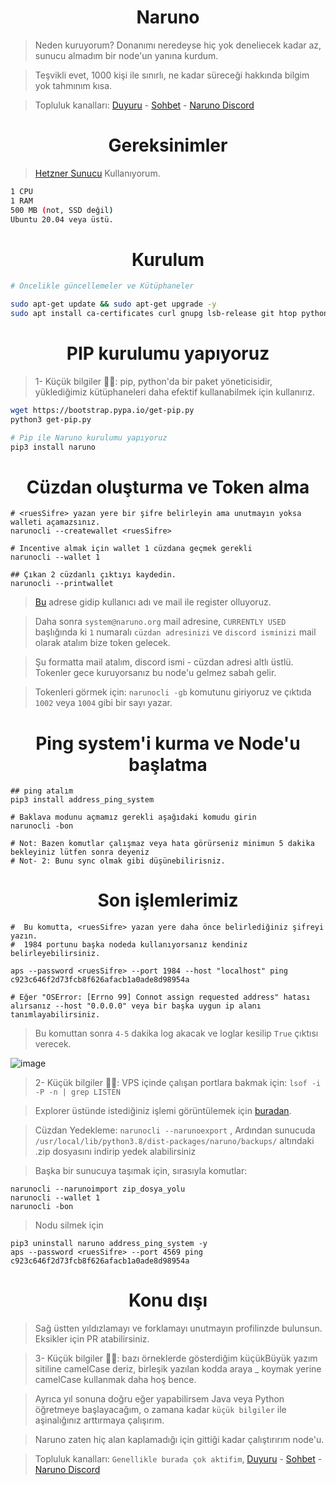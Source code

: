 <h1 align="center"> Naruno </h1>

> Neden kuruyorum? Donanımı neredeyse hiç yok deneliecek kadar az, sunucu almadım bir node'un yanına kurdum.

> Teşvikli evet, 1000 kişi ile sınırlı, ne kadar süreceği hakkında bilgim yok tahmınım kısa.

> Topluluk kanalları: [Duyuru](https://t.me/RuesAnnouncement) - [Sohbet](https://t.me/RuesChat) - [Naruno Discord](https://discord.gg/YR2DYn72)


<h1 align="center"> Gereksinimler </h1>

> [Hetzner Sunucu](https://github.com/ruesandora/Hetzner/edit/main/README.md) Kullanıyorum.

```sh
1 CPU
1 RAM
500 MB (not, SSD değil)
Ubuntu 20.04 veya üstü.
```

<h1 align="center"> Kurulum </h1>

```sh
# Öncelikle güncellemeler ve Kütüphaneler

sudo apt-get update && sudo apt-get upgrade -y
sudo apt install ca-certificates curl gnupg lsb-release git htop python3
```

<h1 align="center"> PIP kurulumu yapıyoruz </h1>

> 1- Küçük bilgiler ✍🏻: pip, python'da bir paket yöneticisidir, yüklediğimiz kütüphaneleri daha efektif kullanabilmek için kullanırız.
```sh
wget https://bootstrap.pypa.io/get-pip.py
python3 get-pip.py

# Pip ile Naruno kurulumu yapıyoruz
pip3 install naruno
```

<h1 align="center"> Cüzdan oluşturma ve Token alma </h1>

```
# <ruesSifre> yazan yere bir şifre belirleyin ama unutmayın yoksa walleti açamazsınız.
narunocli --createwallet <ruesSifre>

# Incentive almak için wallet 1 cüzdana geçmek gerekli
narunocli --wallet 1

## Çıkan 2 cüzdanlı çıktıyı kaydedin.
narunocli --printwallet
```


> [Bu](https://naruno.org/ourloginmyfrient.php?action=register) adrese gidip kullanıcı adı ve mail ile register olluyoruz.

> Daha sonra `system@naruno.org` mail adresine, `CURRENTLY USED` başlığında ki `1` numaralı `cüzdan adresinizi` ve `discord isminizi` mail olarak atalım bize token gelecek.

> Şu formatta mail atalım, discord ismi - cüzdan adresi altlı üstlü. Tokenler gece kuruyorsanız bu node'u gelmez sabah gelir.

> Tokenleri görmek için: `narunocli -gb` komutunu giriyoruz ve çıktıda `1002` veya `1004` gibi bir sayı yazar.

<h1 align="center"> Ping system'i kurma ve Node'u başlatma </h1>

```
## ping atalım
pip3 install address_ping_system

# Baklava modunu açmamız gerekli aşağıdaki komudu girin
narunocli -bon

# Not: Bazen komutlar çalışmaz veya hata görürseniz minimun 5 dakika bekleyiniz lütfen sonra deyeniz
# Not- 2: Bunu sync olmak gibi düşünebilirisniz.
```

<h1 align="center"> Son işlemlerimiz </h1>

```
#  Bu komutta, <ruesSifre> yazan yere daha önce belirlediğiniz şifreyi yazın.
#  1984 portunu başka nodeda kullanıyorsanız kendiniz belirleyebilirsiniz.

aps --password <ruesSifre> --port 1984 --host "localhost" ping c923c646f2d73fcb8f626afacb1a0ade8d98954a

# Eğer "OSError: [Errno 99] Connot assign requested address" hatası alırsanız --host "0.0.0.0" veya bir başka uygun ip alanı tanımlayabilirsiniz.

```

> Bu komuttan sonra `4-5` dakika log akacak ve loglar kesilip `True` çıktısı verecek.

![image](https://github.com/ruesandora/Naruno/assets/101149671/be63d1d7-9ca3-41f7-bd24-238b8a4849bc)


> 2- Küçük bilgiler ✍🏻: VPS içinde çalışan portlara bakmak için: `lsof -i -P -n | grep LISTEN`

> Explorer üstünde istediğiniz işlemi görüntülemek için [buradan](http://scan.test_net.1.naruno.org/).

> Cüzdan Yedekleme: `narunocli --narunoexport` , Ardından sunucuda `/usr/local/lib/python3.8/dist-packages/naruno/backups/` altındaki .zip dosyasını indirip yedek alabilirsiniz

> Başka bir sunucuya taşımak için, sırasıyla komutlar: 
```
narunocli --narunoimport zip_dosya_yolu 
narunocli --wallet 1
narunocli -bon
```

> Nodu silmek için 
```
pip3 uninstall naruno address_ping_system -y
aps --password <ruesSifre> --port 4569 ping c923c646f2d73fcb8f626afacb1a0ade8d98954a
```

<h1 align="center"> Konu dışı </h1>

> Sağ üstten yıldızlamayı ve forklamayı unutmayın profilinzde bulunsun. Eksikler için PR atabilirsiniz.

> 3- Küçük bilgiler ✍🏻: bazı örneklerde gösterdiğim küçükBüyük yazım sitiline camelCase deriz, birleşik yazılan kodda araya _ koymak yerine camelCase kullanmak daha hoş bence.

> Ayrıca yıl sonuna doğru eğer yapabilirsem Java veya Python öğretmeye başlayacağım, o zamana kadar `küçük bilgiler` ile aşinalığınız arttırmaya çalışırım.

> Naruno zaten hiç alan kaplamadığı için gittiği kadar çalıştırırım node'u.

> Topluluk kanalları: `Genellikle burada çok aktifim`, [Duyuru](https://t.me/RuesAnnouncement) - [Sohbet](https://t.me/RuesChat) - [Naruno Discord](https://discord.gg/YR2DYn72)
